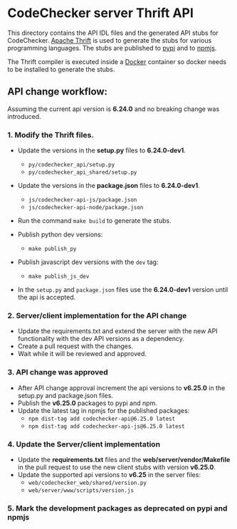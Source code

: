 # CodeChecker server Thrift API

This directory contains the API IDL files and the generated API stubs for CodeChecker.
[Apache Thrift](https://thrift.apache.org/) is used to generate the stubs
for various programming languages. The stubs are published to [pypi](https://pypi.org/) 
and to [npmjs](https://www.npmjs.com/).

The Thrift compiler is executed inside a [Docker](https://www.docker.com/)
container so docker needs to be installed to generate the stubs.

## API change workflow:

Assuming the current api version is **6.24.0** and no breaking change was
introduced.

### 1. Modify the Thrift files.

- Update the versions in the **setup.py** files to **6.24.0-dev1**.
  - `py/codechecker_api/setup.py`
  - `py/codechecker_api_shared/setup.py`
- Update the versions in the **package.json** files to **6.24.0-dev1**.
  - `js/codechecker-api-js/package.json`
  - `js/codechecker-api-node/package.json`

- Run the command `make build` to generate the stubs.

- Publish python dev versions:
  - `make publish_py`
- Publish javascript dev versions with the `dev` tag:
  - `make publish_js_dev`
- In the `setup.py` and `package.json` files use the **6.24.0-dev1** version until the api is accepted.

### 2. Server/client implementation for the API change

- Update the requirements.txt and extend the server with the new
API functionality with the dev API versions as a dependency.
- Create a pull request with the changes.
- Wait while it will be reviewed and approved.

### 3. API change was approved

- After API change approval increment the api versions to **v6.25.0**
in the setup.py and package.json files.
- Publish the **v6.25.0** packages to pypi and npm.
- Update the latest tag in npmjs for the published packages:
  - `npm dist-tag add codechecker-api@6.25.0 latest`
  - `npm dist-tag add codechecker-api-js@6.25.0 latest`

### 4. Update the Server/client implementation

- Update the **requirements.txt** files and the **web/server/vendor/Makefile**
in the pull request to use the new client stubs with version **v6.25.0**.
- Update the supported api versions to **v6.25** in the server files:
  - `web/codechecker_web/shared/version.py`
  - `web/server/www/scripts/version.js`

### 5. Mark the development packages as deprecated on pypi and npmjs
